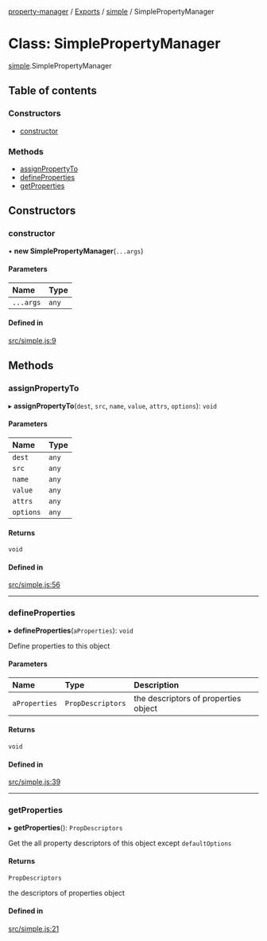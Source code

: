 [property-manager](../README.md) / [Exports](../modules.md) / [simple](../modules/simple-1.md) / SimplePropertyManager

# Class: SimplePropertyManager

[simple](../modules/simple-1.md).SimplePropertyManager

## Table of contents

### Constructors

- [constructor](simple-1.SimplePropertyManager.md#constructor)

### Methods

- [assignPropertyTo](simple-1.SimplePropertyManager.md#assignpropertyto)
- [defineProperties](simple-1.SimplePropertyManager.md#defineproperties)
- [getProperties](simple-1.SimplePropertyManager.md#getproperties)

## Constructors

### constructor

• **new SimplePropertyManager**(`...args`)

#### Parameters

| Name | Type |
| :------ | :------ |
| `...args` | `any` |

#### Defined in

[src/simple.js:9](https://github.com/snowyu/property-manager.js/blob/2259d20/src/simple.js#L9)

## Methods

### assignPropertyTo

▸ **assignPropertyTo**(`dest`, `src`, `name`, `value`, `attrs`, `options`): `void`

#### Parameters

| Name | Type |
| :------ | :------ |
| `dest` | `any` |
| `src` | `any` |
| `name` | `any` |
| `value` | `any` |
| `attrs` | `any` |
| `options` | `any` |

#### Returns

`void`

#### Defined in

[src/simple.js:56](https://github.com/snowyu/property-manager.js/blob/2259d20/src/simple.js#L56)

___

### defineProperties

▸ **defineProperties**(`aProperties`): `void`

Define properties to this object

#### Parameters

| Name | Type | Description |
| :------ | :------ | :------ |
| `aProperties` | `PropDescriptors` | the descriptors of properties object |

#### Returns

`void`

#### Defined in

[src/simple.js:39](https://github.com/snowyu/property-manager.js/blob/2259d20/src/simple.js#L39)

___

### getProperties

▸ **getProperties**(): `PropDescriptors`

Get the all property descriptors of this object except `defaultOptions`

#### Returns

`PropDescriptors`

the descriptors of properties object

#### Defined in

[src/simple.js:21](https://github.com/snowyu/property-manager.js/blob/2259d20/src/simple.js#L21)
